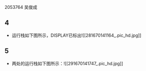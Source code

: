 2053764 吴俊成
## 4
- 运行栈如下图所示，DISPLAY已标出![[281670141164_.pic_hd.jpg]]
## 5
- 两处的运行栈如下图所示：![[291670141747_.pic_hd.jpg]]